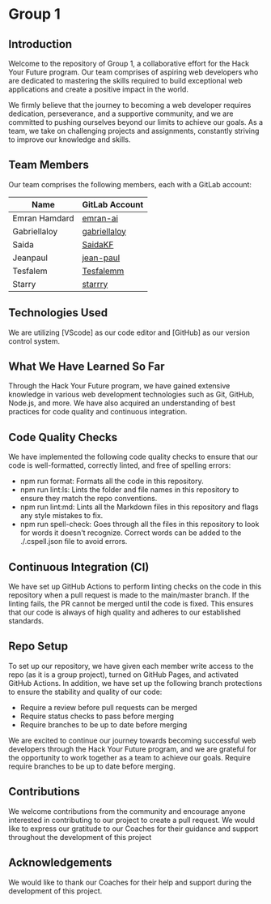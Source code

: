 # Group 1

## Introduction

Welcome to the repository of Group 1, a collaborative effort for the Hack Your
Future program. Our team comprises of aspiring web developers who are dedicated
to mastering the skills required to build exceptional web applications and
create a positive impact in the world.

We firmly believe that the journey to becoming a web developer requires
dedication, perseverance, and a supportive community, and we are committed to
pushing ourselves beyond our limits to achieve our goals. As a team, we take on
challenging projects and assignments, constantly striving to improve our
knowledge and skills.

## Team Members

Our team comprises the following members, each with a GitLab account:

| Name          | GitLab Account                                                                                                      |
| ------------- | ------------------------------------------------------------------------------------------------------------------- |
| Emran Hamdard | [emran-ai](https://github.com/HYF-Class20/workflows-group1-intro/blob/emran/biography/emran.md)                     |
| Gabriellaloy  | [gabriellaloy](https://github.com/HYF-Class20/workflows-group1-intro/blob/gabriellalohy/biography/gabriellalohy.md) |
| Saida         | [SaidaKF](https://github.com/HYF-Class20/workflows-group1-intro/blob/saidakf/groups-bio/saidabio/saidabio.md)       |
| Jeanpaul      | [jean-paul](https://github.com/HYF-Class20/workflows-group1-intro/blob/jeanpaul/biography/jeanpaul.md)              |
| Tesfalem      | [Tesfalemm](https://github.com/HYF-Class20/workflows-group1-intro/tree/tesfatsi)                                    |
| Starry        | [starrry](https://github.com/HYF-Class20/workflows-group1-intro/blob/Starry/starry/starry.md)                       |

## Technologies Used

We are utilizing [VScode] as our code editor and [GitHub] as our version control
system.

## What We Have Learned So Far

Through the Hack Your Future program, we have gained extensive knowledge in
various web development technologies such as Git, GitHub, Node.js, and more. We
have also acquired an understanding of best practices for code quality and
continuous integration.

## Code Quality Checks

We have implemented the following code quality checks to ensure that our code is
well-formatted, correctly linted, and free of spelling errors:

- npm run format: Formats all the code in this repository.
- npm run lint:ls: Lints the folder and file names in this repository to ensure
  they match the repo conventions.
- npm run lint:md: Lints all the Markdown files in this repository and flags any
  style mistakes to fix.
- npm run spell-check: Goes through all the files in this repository to look for
  words it doesn't recognize. Correct words can be added to the ./.cspell.json
  file to avoid errors.

## Continuous Integration (CI)

We have set up GitHub Actions to perform linting checks on the code in this
repository when a pull request is made to the main/master branch. If the linting
fails, the PR cannot be merged until the code is fixed. This ensures that our
code is always of high quality and adheres to our established standards.

## Repo Setup

To set up our repository, we have given each member write access to the repo (as
it is a group project), turned on GitHub Pages, and activated GitHub Actions. In
addition, we have set up the following branch protections to ensure the
stability and quality of our code:

- Require a review before pull requests can be merged
- Require status checks to pass before merging
- Require branches to be up to date before merging

We are excited to continue our journey towards becoming successful web
developers through the Hack Your Future program, and we are grateful for the
opportunity to work together as a team to achieve our goals. Require require
branches to be up to date before merging.

## Contributions

We welcome contributions from the community and encourage anyone interested in
contributing to our project to create a pull request. We would like to express
our gratitude to our Coaches for their guidance and support throughout the
development of this project

## Acknowledgements

We would like to thank our Coaches for their help and support during the
development of this project.
